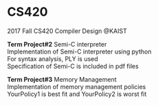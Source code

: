 # CS420
2017 Fall CS420 Compiler Design @KAIST
  
**Term Project#2** Semi-C interpreter  
Implementation of Semi-C interpreter using python  
For syntax analysis, PLY is used  
Specification of Semi-C is included in pdf files  
  
**Term Project#3** Memory Management  
Implementation of memory management policies  
YourPolicy1 is best fit and YourPolicy2 is worst fit
